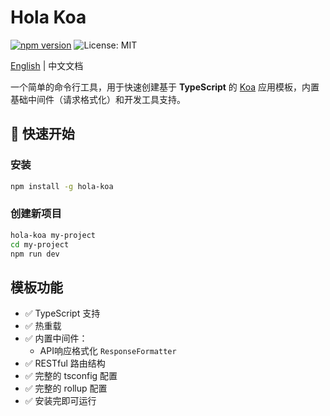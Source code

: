 # Hola Koa
[![npm version](https://img.shields.io/npm/v/hola-koa.svg?style=flat-square)](https://www.npmjs.com/package/hola-koa)
<img alt="License: MIT" src="https://img.shields.io/badge/License-MIT-yellow.svg" />

[English](README_EN.md) | 中文文档  

一个简单的命令行工具，用于快速创建基于 **TypeScript** 的 [Koa](https://koajs.com/) 应用模板，内置基础中间件（请求格式化）和开发工具支持。


## 🚀 快速开始

### 安装
``` bash
npm install -g hola-koa

```

### 创建新项目

``` sh
hola-koa my-project
cd my-project
npm run dev

```

## 模板功能
- ✅ TypeScript 支持
- ✅ 热重载
- ✅ 内置中间件：
  - API响应格式化 `ResponseFormatter`
- ✅ RESTful 路由结构
- ✅ 完整的 tsconfig 配置
- ✅ 完整的 rollup 配置
- ✅ 安装完即可运行

